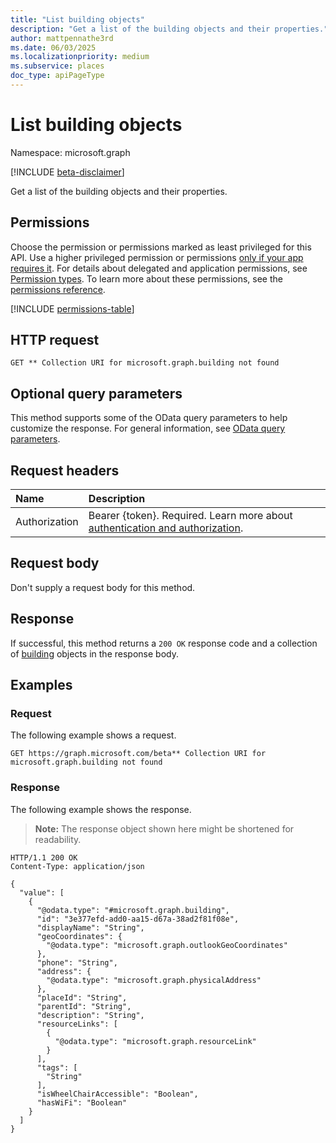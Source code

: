 ```yaml
---
title: "List building objects"
description: "Get a list of the building objects and their properties."
author: mattpennathe3rd
ms.date: 06/03/2025
ms.localizationpriority: medium
ms.subservice: places
doc_type: apiPageType
---
```


# List building objects

Namespace: microsoft.graph

[!INCLUDE [beta-disclaimer](../../includes/beta-disclaimer.md)]

Get a list of the building objects and their properties.

## Permissions

Choose the permission or permissions marked as least privileged for this API. Use a higher privileged permission or permissions [only if your app requires it](/graph/permissions-overview#best-practices-for-using-microsoft-graph-permissions). For details about delegated and application permissions, see [Permission types](/graph/permissions-overview#permission-types). To learn more about these permissions, see the [permissions reference](/graph/permissions-reference).

<!-- {
  "blockType": "permissions",
  "name": "building-list-permissions"
}
-->
[!INCLUDE [permissions-table](../includes/permissions/building-list-permissions.md)]

## HTTP request

<!-- {
  "blockType": "ignored"
}
-->
``` http
GET ** Collection URI for microsoft.graph.building not found
```

## Optional query parameters

This method supports some of the OData query parameters to help customize the response. For general information, see [OData query parameters](/graph/query-parameters).

## Request headers

|Name|Description|
|:---|:---|
|Authorization|Bearer {token}. Required. Learn more about [authentication and authorization](/graph/auth/auth-concepts).|

## Request body

Don't supply a request body for this method.

## Response

If successful, this method returns a `200 OK` response code and a collection of [building](../resources/building.md) objects in the response body.

## Examples

### Request

The following example shows a request.
<!-- {
  "blockType": "request",
  "name": "list_building"
}
-->
``` http
GET https://graph.microsoft.com/beta** Collection URI for microsoft.graph.building not found
```


### Response

The following example shows the response.
>**Note:** The response object shown here might be shortened for readability.
<!-- {
  "blockType": "response",
  "truncated": true,
  "@odata.type": "microsoft.graph.building"
}
-->
``` http
HTTP/1.1 200 OK
Content-Type: application/json

{
  "value": [
    {
      "@odata.type": "#microsoft.graph.building",
      "id": "3e377efd-add0-aa15-d67a-38ad2f81f08e",
      "displayName": "String",
      "geoCoordinates": {
        "@odata.type": "microsoft.graph.outlookGeoCoordinates"
      },
      "phone": "String",
      "address": {
        "@odata.type": "microsoft.graph.physicalAddress"
      },
      "placeId": "String",
      "parentId": "String",
      "description": "String",
      "resourceLinks": [
        {
          "@odata.type": "microsoft.graph.resourceLink"
        }
      ],
      "tags": [
        "String"
      ],
      "isWheelChairAccessible": "Boolean",
      "hasWiFi": "Boolean"
    }
  ]
}
```

